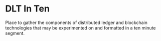 # DLT In Ten

Place to gather the components of distributed ledger and blockchain technologies that may be experimented on and formatted in a ten minute segment.

